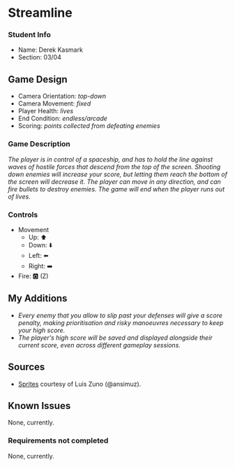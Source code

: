 # Streamline

### Student Info

-   Name: Derek Kasmark
-   Section: 03/04

## Game Design

-   Camera Orientation: _top-down_
-   Camera Movement: _fixed_
-   Player Health: _lives_
-   End Condition: _endless/arcade_
-   Scoring: _points collected from defeating enemies_

### Game Description

_The player is in control of a spaceship, and has to hold the line against waves of hostile forces that descend from the top of the screen. Shooting down enemies will increase your score, but letting them reach the bottom of the screen will decrease it. The player can move in any direction, and can fire bullets to destroy enemies. The game will end when the player runs out of lives._

### Controls

-   Movement
    -   Up: ⬆️
    -   Down: ⬇️
    -   Left: ⬅️
    -   Right: ➡️
-   Fire: 🅾️ (Z)

## My Additions

- _Every enemy that you allow to slip past your defenses will give a score penalty, making prioritisation and risky manoeuvres necessary to keep your high score._
- _The player's high score will be saved and displayed alongside their current score, even across different gameplay sessions._

## Sources

-   [Sprites](https://ansimuz.itch.io/spaceship-shooter-environment) courtesy of Luis Zuno (@ansimuz). 

## Known Issues

None, currently.

### Requirements not completed

None, currently.

